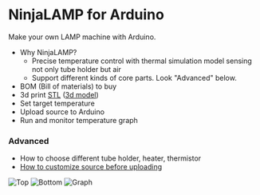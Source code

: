 # NinjaLAMP for Arduino

Make your own LAMP machine with Arduino.

- Why NinjaLAMP?
  - Precise temperature control with thermal simulation model sensing not only tube holder but air
  - Support different kinds of core parts. Look "Advanced" below.
- BOM (Bill of materials) to buy
- 3d print [STL](https://github.com/hisashin/NinjaLAMP/blob/master/NinjaLAMP_Arduino/3d/4x4_3dprint.stl) ([3d model](https://gallery.autodesk.com/projects/149287/ninjalamp))
- Set target temperature
- Upload source to Arduino
- Run and monitor temperature graph

### Advanced

- How to choose different tube holder, heater, thermistor
- [How to customize source before uploading](https://github.com/hisashin/NinjaLAMP/wiki/How-to-change-source-for-Arduino)

![Top](https://github.com/hisashin/NinjaLAMP/blob/master/NinjaLAMP_Arduino/images/top.jpg "top")
![Bottom](https://github.com/hisashin/NinjaLAMP/blob/master/NinjaLAMP_Arduino/images/bottom.jpg "bottom")
![Graph](https://github.com/hisashin/NinjaLAMP/blob/master/NinjaLAMP_Arduino/images/serial_plotter.png "graph")
